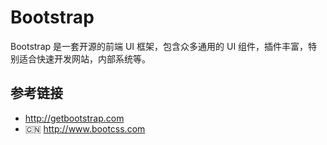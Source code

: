 # Bootstrap

Bootstrap 是一套开源的前端 UI 框架，包含众多通用的 UI 组件，插件丰富，特别适合快速开发网站，内部系统等。

## 参考链接
* http://getbootstrap.com
* 🇨🇳 http://www.bootcss.com
